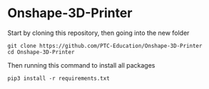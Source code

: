 # Onshape-3D-Printer

Start by cloning this repository, then going into the new folder

```
git clone https://github.com/PTC-Education/Onshape-3D-Printer
cd Onshape-3D-Printer
```

Then running this command to install all packages

```
pip3 install -r requirements.txt
```